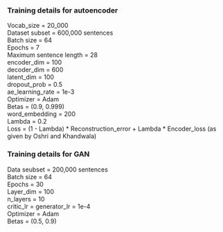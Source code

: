 ### Training details for autoencoder <br>
Vocab_size = 20_000 <br>
Dataset subset = 600,000 sentences <br>
Batch size = 64 <br>
Epochs = 7 <br>
Maximum sentence length = 28 <br>
encoder_dim = 100 <br>
decoder_dim = 600 <br>
latent_dim = 100 <br>
dropout_prob = 0.5 <br>
ae_learning_rate = 1e-3 <br>
Optimizer = Adam <br>
Betas = (0.9, 0.999) <br>
word_embedding = 200 <br>
Lambda = 0.2 <br>
Loss = (1 - Lambda) * Reconstruction_error + Lambda * Encoder_loss (as given by Oshri and Khandwala) <br> 

### Training details for GAN <br>
Data seubset = 200,000 sentences <br>
Batch size = 64 <br>
Epochs = 30 <br>
Layer_dim = 100 <br>
n_layers = 10  <br>
critic_lr = generator_lr = 1e-4 <br>
Optimizer = Adam <br>
Betas = (0.5, 0.9) <br>
